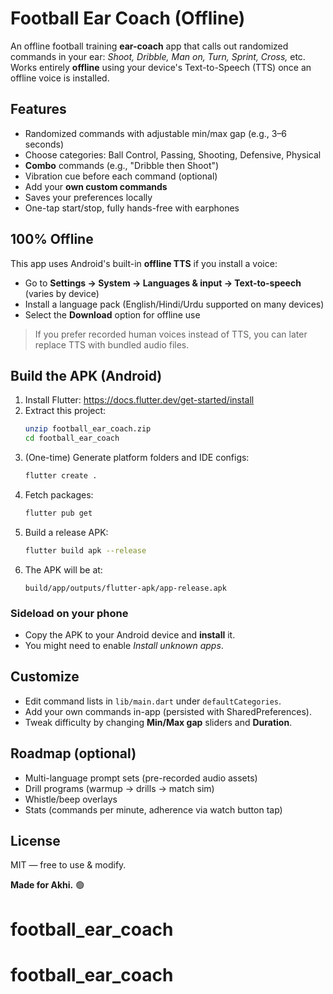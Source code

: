 # Football Ear Coach (Offline)

An offline football training **ear-coach** app that calls out randomized commands in your ear: *Shoot, Dribble, Man on, Turn, Sprint, Cross,* etc. Works entirely **offline** using your device's Text-to-Speech (TTS) once an offline voice is installed.

## Features
- Randomized commands with adjustable min/max gap (e.g., 3–6 seconds)
- Choose categories: Ball Control, Passing, Shooting, Defensive, Physical
- **Combo** commands (e.g., "Dribble then Shoot")
- Vibration cue before each command (optional)
- Add your **own custom commands**
- Saves your preferences locally
- One-tap start/stop, fully hands-free with earphones

## 100% Offline
This app uses Android's built-in **offline TTS** if you install a voice:
- Go to **Settings → System → Languages & input → Text-to-speech** (varies by device)
- Install a language pack (English/Hindi/Urdu supported on many devices)
- Select the **Download** option for offline use

> If you prefer recorded human voices instead of TTS, you can later replace TTS with bundled audio files.

## Build the APK (Android)
1. Install Flutter: https://docs.flutter.dev/get-started/install  
2. Extract this project:
   ```bash
   unzip football_ear_coach.zip
   cd football_ear_coach
   ```
3. (One-time) Generate platform folders and IDE configs:
   ```bash
   flutter create .
   ```
4. Fetch packages:
   ```bash
   flutter pub get
   ```
5. Build a release APK:
   ```bash
   flutter build apk --release
   ```
6. The APK will be at:
   ```
   build/app/outputs/flutter-apk/app-release.apk
   ```

### Sideload on your phone
- Copy the APK to your Android device and **install** it.
- You might need to enable *Install unknown apps*.

## Customize
- Edit command lists in `lib/main.dart` under `defaultCategories`.
- Add your own commands in-app (persisted with SharedPreferences).
- Tweak difficulty by changing **Min/Max gap** sliders and **Duration**.

## Roadmap (optional)
- Multi-language prompt sets (pre-recorded audio assets)
- Drill programs (warmup → drills → match sim)
- Whistle/beep overlays
- Stats (commands per minute, adherence via watch button tap)

## License
MIT — free to use & modify.

**Made for Akhi.** 🟢
# football_ear_coach
# football_ear_coach
